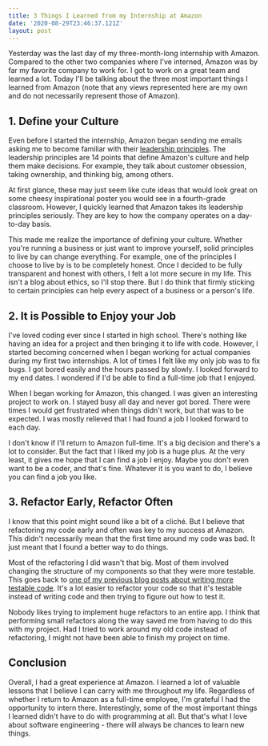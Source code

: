 ```yaml
---
title: 3 Things I Learned from my Internship at Amazon
date: '2020-08-29T23:46:37.121Z'
layout: post
---
```


Yesterday was the last day of my three-month-long internship with Amazon. Compared to the other two companies where I've interned, Amazon was by far my favorite company to work for. I got to work on a great team and learned a lot. Today I'll be talking about the three most important things I learned from Amazon (note that any views represented here are my own and do not necessarily represent those of Amazon).

## 1. Define your Culture

Even before I started the internship, Amazon began sending me emails asking me to become familiar with their [leadership principles](https://www.amazon.jobs/en/principles). The leadership principles are 14 points that define Amazon's culture and help them make decisions. For example, they talk about customer obsession, taking ownership, and thinking big, among others.

At first glance, these may just seem like cute ideas that would look great on some cheesy inspirational poster you would see in a fourth-grade classroom. However, I quickly learned that Amazon takes its leadership principles seriously. They are key to how the company operates on a day-to-day basis.

This made me realize the importance of defining your culture. Whether you're running a business or just want to improve yourself, solid principles to live by can change everything. For example, one of the principles I choose to live by is to be completely honest. Once I decided to be fully transparent and honest with others, I felt a lot more secure in my life. This isn't a blog about ethics, so I'll stop there. But I do think that firmly sticking to certain principles can help every aspect of a business or a person's life.

## 2. It is Possible to Enjoy your Job

I've loved coding ever since I started in high school. There's nothing like having an idea for a project and then bringing it to life with code. However, I started becoming concerned when I began working for actual companies during my first two internships. A lot of times I felt like my only job was to fix bugs. I got bored easily and the hours passed by slowly. I looked forward to my end dates. I wondered if I'd be able to find a full-time job that I enjoyed.

When I began working for Amazon, this changed. I was given an interesting project to work on. I stayed busy all day and never got bored. There were times I would get frustrated when things didn't work, but that was to be expected. I was mostly relieved that I had found a job I looked forward to each day.

I don't know if I'll return to Amazon full-time. It's a big decision and there's a lot to consider. But the fact that I liked my job is a huge plus. At the very least, it gives me hope that I can find a job I enjoy. Maybe you don't even want to be a coder, and that's fine. Whatever it is you want to do, I believe you can find a job you like.

## 3. Refactor Early, Refactor Often

I know that this point might sound like a bit of a cliché. But I believe that refactoring my code early and often was key to my success at Amazon. This didn't necessarily mean that the first time around my code was bad. It just meant that I found a better way to do things.

Most of the refactoring I did wasn't that big. Most of them involved changing the structure of my components so that they were more testable. This goes back to [one of my previous blog posts about writing more testable code](/better-testing/). It's a lot easier to refactor your code so that it's testable instead of writing code and then trying to figure out how to test it.

Nobody likes trying to implement huge refactors to an entire app. I think that performing small refactors along the way saved me from having to do this with my project. Had I tried to work around my old code instead of refactoring, I might not have been able to finish my project on time.

## Conclusion

Overall, I had a great experience at Amazon. I learned a lot of valuable lessons that I believe I can carry with me throughout my life. Regardless of whether I return to Amazon as a full-time employee, I'm grateful I had the opportunity to intern there. Interestingly, some of the most important things I learned didn't have to do with programming at all. But that's what I love about software engineering - there will always be chances to learn new things.
